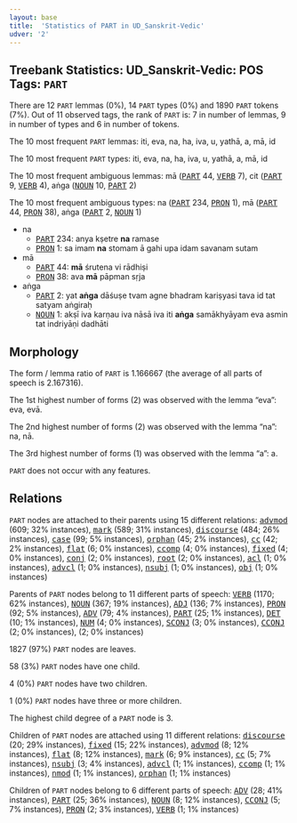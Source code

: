 ```yaml
---
layout: base
title:  'Statistics of PART in UD_Sanskrit-Vedic'
udver: '2'
---
```


## Treebank Statistics: UD_Sanskrit-Vedic: POS Tags: `PART`

There are 12 `PART` lemmas (0%), 14 `PART` types (0%) and 1890 `PART` tokens (7%).
Out of 11 observed tags, the rank of `PART` is: 7 in number of lemmas, 9 in number of types and 6 in number of tokens.

The 10 most frequent `PART` lemmas: iti, eva, na, ha, iva, u, yathā, a, mā, id

The 10 most frequent `PART` types:  iti, eva, na, ha, iva, u, yathā, a, mā, id

The 10 most frequent ambiguous lemmas: mā (<tt><a href="sa_vedic-pos-PART.html">PART</a></tt> 44, <tt><a href="sa_vedic-pos-VERB.html">VERB</a></tt> 7), cit (<tt><a href="sa_vedic-pos-PART.html">PART</a></tt> 9, <tt><a href="sa_vedic-pos-VERB.html">VERB</a></tt> 4), aṅga (<tt><a href="sa_vedic-pos-NOUN.html">NOUN</a></tt> 10, <tt><a href="sa_vedic-pos-PART.html">PART</a></tt> 2)

The 10 most frequent ambiguous types:  na (<tt><a href="sa_vedic-pos-PART.html">PART</a></tt> 234, <tt><a href="sa_vedic-pos-PRON.html">PRON</a></tt> 1), mā (<tt><a href="sa_vedic-pos-PART.html">PART</a></tt> 44, <tt><a href="sa_vedic-pos-PRON.html">PRON</a></tt> 38), aṅga (<tt><a href="sa_vedic-pos-PART.html">PART</a></tt> 2, <tt><a href="sa_vedic-pos-NOUN.html">NOUN</a></tt> 1)


* na
  * <tt><a href="sa_vedic-pos-PART.html">PART</a></tt> 234: anya kṣetre <b>na</b> ramase
  * <tt><a href="sa_vedic-pos-PRON.html">PRON</a></tt> 1: sa imam <b>na</b> stomam ā gahi upa idam savanam sutam
* mā
  * <tt><a href="sa_vedic-pos-PART.html">PART</a></tt> 44: <b>mā</b> śrutena vi rādhiṣi
  * <tt><a href="sa_vedic-pos-PRON.html">PRON</a></tt> 38: ava <b>mā</b> pāpman sṛja
* aṅga
  * <tt><a href="sa_vedic-pos-PART.html">PART</a></tt> 2: yat <b>aṅga</b> dāśuṣe tvam agne bhadram kariṣyasi tava id tat satyam aṅgiraḥ
  * <tt><a href="sa_vedic-pos-NOUN.html">NOUN</a></tt> 1: akṣī iva karṇau iva nāsā iva iti <b>aṅga</b> samākhyāyam eva asmin tat indriyāṇi dadhāti

## Morphology

The form / lemma ratio of `PART` is 1.166667 (the average of all parts of speech is 2.167316).

The 1st highest number of forms (2) was observed with the lemma “eva”: eva, evā.

The 2nd highest number of forms (2) was observed with the lemma “na”: na, nā.

The 3rd highest number of forms (1) was observed with the lemma “a”: a.

`PART` does not occur with any features.


## Relations

`PART` nodes are attached to their parents using 15 different relations: <tt><a href="sa_vedic-dep-advmod.html">advmod</a></tt> (609; 32% instances), <tt><a href="sa_vedic-dep-mark.html">mark</a></tt> (589; 31% instances), <tt><a href="sa_vedic-dep-discourse.html">discourse</a></tt> (484; 26% instances), <tt><a href="sa_vedic-dep-case.html">case</a></tt> (99; 5% instances), <tt><a href="sa_vedic-dep-orphan.html">orphan</a></tt> (45; 2% instances), <tt><a href="sa_vedic-dep-cc.html">cc</a></tt> (42; 2% instances), <tt><a href="sa_vedic-dep-flat.html">flat</a></tt> (6; 0% instances), <tt><a href="sa_vedic-dep-ccomp.html">ccomp</a></tt> (4; 0% instances), <tt><a href="sa_vedic-dep-fixed.html">fixed</a></tt> (4; 0% instances), <tt><a href="sa_vedic-dep-conj.html">conj</a></tt> (2; 0% instances), <tt><a href="sa_vedic-dep-root.html">root</a></tt> (2; 0% instances), <tt><a href="sa_vedic-dep-acl.html">acl</a></tt> (1; 0% instances), <tt><a href="sa_vedic-dep-advcl.html">advcl</a></tt> (1; 0% instances), <tt><a href="sa_vedic-dep-nsubj.html">nsubj</a></tt> (1; 0% instances), <tt><a href="sa_vedic-dep-obj.html">obj</a></tt> (1; 0% instances)

Parents of `PART` nodes belong to 11 different parts of speech: <tt><a href="sa_vedic-pos-VERB.html">VERB</a></tt> (1170; 62% instances), <tt><a href="sa_vedic-pos-NOUN.html">NOUN</a></tt> (367; 19% instances), <tt><a href="sa_vedic-pos-ADJ.html">ADJ</a></tt> (136; 7% instances), <tt><a href="sa_vedic-pos-PRON.html">PRON</a></tt> (92; 5% instances), <tt><a href="sa_vedic-pos-ADV.html">ADV</a></tt> (79; 4% instances), <tt><a href="sa_vedic-pos-PART.html">PART</a></tt> (25; 1% instances), <tt><a href="sa_vedic-pos-DET.html">DET</a></tt> (10; 1% instances), <tt><a href="sa_vedic-pos-NUM.html">NUM</a></tt> (4; 0% instances), <tt><a href="sa_vedic-pos-SCONJ.html">SCONJ</a></tt> (3; 0% instances), <tt><a href="sa_vedic-pos-CCONJ.html">CCONJ</a></tt> (2; 0% instances),  (2; 0% instances)

1827 (97%) `PART` nodes are leaves.

58 (3%) `PART` nodes have one child.

4 (0%) `PART` nodes have two children.

1 (0%) `PART` nodes have three or more children.

The highest child degree of a `PART` node is 3.

Children of `PART` nodes are attached using 11 different relations: <tt><a href="sa_vedic-dep-discourse.html">discourse</a></tt> (20; 29% instances), <tt><a href="sa_vedic-dep-fixed.html">fixed</a></tt> (15; 22% instances), <tt><a href="sa_vedic-dep-advmod.html">advmod</a></tt> (8; 12% instances), <tt><a href="sa_vedic-dep-flat.html">flat</a></tt> (8; 12% instances), <tt><a href="sa_vedic-dep-mark.html">mark</a></tt> (6; 9% instances), <tt><a href="sa_vedic-dep-cc.html">cc</a></tt> (5; 7% instances), <tt><a href="sa_vedic-dep-nsubj.html">nsubj</a></tt> (3; 4% instances), <tt><a href="sa_vedic-dep-advcl.html">advcl</a></tt> (1; 1% instances), <tt><a href="sa_vedic-dep-ccomp.html">ccomp</a></tt> (1; 1% instances), <tt><a href="sa_vedic-dep-nmod.html">nmod</a></tt> (1; 1% instances), <tt><a href="sa_vedic-dep-orphan.html">orphan</a></tt> (1; 1% instances)

Children of `PART` nodes belong to 6 different parts of speech: <tt><a href="sa_vedic-pos-ADV.html">ADV</a></tt> (28; 41% instances), <tt><a href="sa_vedic-pos-PART.html">PART</a></tt> (25; 36% instances), <tt><a href="sa_vedic-pos-NOUN.html">NOUN</a></tt> (8; 12% instances), <tt><a href="sa_vedic-pos-CCONJ.html">CCONJ</a></tt> (5; 7% instances), <tt><a href="sa_vedic-pos-PRON.html">PRON</a></tt> (2; 3% instances), <tt><a href="sa_vedic-pos-VERB.html">VERB</a></tt> (1; 1% instances)

